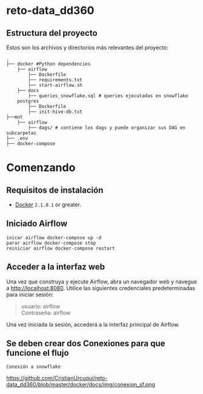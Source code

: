# reto-data_dd360
## Estructura del proyecto

Estos son los archivos y directorios más relevantes del proyecto:
```
.
├── docker #Python dependencies
    ├── airflow
        ├── Dockerfile
        ├── requirements.txt
        ├── start-airflow.sh
    ├── docs
        ├── queries_snowflake.sql # queries ejecutadas en snowflake
    postgres
        ├── Dockerfile
        ├── init-hive-db.txt
├──mnt
    ├── airflow
        ├── dags/ # contiene los dags y puede organizar sus DAG en subcarpetas 
├── .env
├── docker-compose
```
# Comenzando

## Requisitos de instalación

- [Docker](https://docs.docker.com/install/) `2.1.0.1` or greater.

## Iniciado Airflow 
```
inicar airflow docker-compose up -d   
parar airflow docker-compose stop
reiniciar airflow docker-compose restart
```

## Acceder a la interfaz web

Una vez que construya y ejecute Airflow, abra un navegador web y navegue a [http://localhost:8080](http://localhost:8080).
Utilice las siguientes credenciales predeterminadas para iniciar sesión:

> usuario: airflow  
> Contraseña: airflow

Una vez iniciada la sesión, accederá a la interfaz principal de Airflow.

## Se deben crear dos Conexiones para que funcione el flujo 
```
Conexión a snowflake 
```
https://github.com/CristianUrcuqui/reto-data_dd360/blob/master/docker/docs/img/conexion_sf.png
